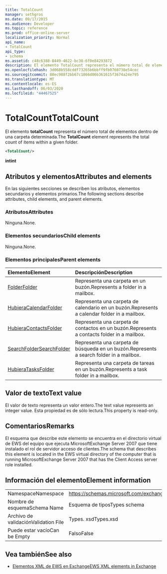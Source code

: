 ```yaml
---
title: TotalCount
manager: sethgros
ms.date: 09/17/2015
ms.audience: Developer
ms.topic: reference
ms.prod: office-online-server
localization_priority: Normal
api_name:
- TotalCount
api_type:
- schema
ms.assetid: c48c6388-8449-4622-bc38-6f0e84293872
description: El elemento TotalCount representa el número total de elementos dentro de una carpeta determinada.
ms.openlocfilehash: 3d068b558cddf73265b6bbff9fb0760738e54cec
ms.sourcegitcommit: 88ec988f2bb67c1866d06b361615f3674a24e795
ms.translationtype: MT
ms.contentlocale: es-ES
ms.lasthandoff: 06/03/2020
ms.locfileid: "44467525"
---
```

# <a name="totalcount"></a><span data-ttu-id="f65b5-103">TotalCount</span><span class="sxs-lookup"><span data-stu-id="f65b5-103">TotalCount</span></span>

<span data-ttu-id="f65b5-104">El elemento **totalCount** representa el número total de elementos dentro de una carpeta determinada.</span><span class="sxs-lookup"><span data-stu-id="f65b5-104">The **TotalCount** element represents the total count of items within a given folder.</span></span> 
  
```xml
<TotalCount/>
```

 <span data-ttu-id="f65b5-105">**int**</span><span class="sxs-lookup"><span data-stu-id="f65b5-105">**int**</span></span>
## <a name="attributes-and-elements"></a><span data-ttu-id="f65b5-106">Atributos y elementos</span><span class="sxs-lookup"><span data-stu-id="f65b5-106">Attributes and elements</span></span>

<span data-ttu-id="f65b5-107">En las siguientes secciones se describen los atributos, elementos secundarios y elementos primarios.</span><span class="sxs-lookup"><span data-stu-id="f65b5-107">The following sections describe attributes, child elements, and parent elements.</span></span>
  
### <a name="attributes"></a><span data-ttu-id="f65b5-108">Atributos</span><span class="sxs-lookup"><span data-stu-id="f65b5-108">Attributes</span></span>

<span data-ttu-id="f65b5-109">Ninguna.</span><span class="sxs-lookup"><span data-stu-id="f65b5-109">None.</span></span>
  
### <a name="child-elements"></a><span data-ttu-id="f65b5-110">Elementos secundarios</span><span class="sxs-lookup"><span data-stu-id="f65b5-110">Child elements</span></span>

<span data-ttu-id="f65b5-111">Ninguna.</span><span class="sxs-lookup"><span data-stu-id="f65b5-111">None.</span></span>
  
### <a name="parent-elements"></a><span data-ttu-id="f65b5-112">Elementos principales</span><span class="sxs-lookup"><span data-stu-id="f65b5-112">Parent elements</span></span>

|<span data-ttu-id="f65b5-113">**Elemento**</span><span class="sxs-lookup"><span data-stu-id="f65b5-113">**Element**</span></span>|<span data-ttu-id="f65b5-114">**Descripción**</span><span class="sxs-lookup"><span data-stu-id="f65b5-114">**Description**</span></span>|
|:-----|:-----|
|[<span data-ttu-id="f65b5-115">Folder</span><span class="sxs-lookup"><span data-stu-id="f65b5-115">Folder</span></span>](folder.md) <br/> |<span data-ttu-id="f65b5-116">Representa una carpeta en un buzón.</span><span class="sxs-lookup"><span data-stu-id="f65b5-116">Represents a folder in a mailbox.</span></span>  <br/> |
|[<span data-ttu-id="f65b5-117">Hubiera</span><span class="sxs-lookup"><span data-stu-id="f65b5-117">CalendarFolder</span></span>](calendarfolder.md) <br/> |<span data-ttu-id="f65b5-118">Representa una carpeta de calendario en un buzón.</span><span class="sxs-lookup"><span data-stu-id="f65b5-118">Represents a calendar folder in a mailbox.</span></span>  <br/> |
|[<span data-ttu-id="f65b5-119">Hubiera</span><span class="sxs-lookup"><span data-stu-id="f65b5-119">ContactsFolder</span></span>](contactsfolder.md) <br/> |<span data-ttu-id="f65b5-120">Representa una carpeta de contactos en un buzón.</span><span class="sxs-lookup"><span data-stu-id="f65b5-120">Represents a contacts folder in a mailbox.</span></span>  <br/> |
|[<span data-ttu-id="f65b5-121">SearchFolder</span><span class="sxs-lookup"><span data-stu-id="f65b5-121">SearchFolder</span></span>](searchfolder.md) <br/> |<span data-ttu-id="f65b5-122">Representa una carpeta de búsqueda en un buzón.</span><span class="sxs-lookup"><span data-stu-id="f65b5-122">Represents a search folder in a mailbox.</span></span>  <br/> |
|[<span data-ttu-id="f65b5-123">Hubiera</span><span class="sxs-lookup"><span data-stu-id="f65b5-123">TasksFolder</span></span>](tasksfolder.md) <br/> |<span data-ttu-id="f65b5-124">Representa una carpeta de tareas en un buzón.</span><span class="sxs-lookup"><span data-stu-id="f65b5-124">Represents a task folder in a mailbox.</span></span>  <br/> |
   
## <a name="text-value"></a><span data-ttu-id="f65b5-125">Valor de texto</span><span class="sxs-lookup"><span data-stu-id="f65b5-125">Text value</span></span>

<span data-ttu-id="f65b5-126">El valor de texto representa un valor entero.</span><span class="sxs-lookup"><span data-stu-id="f65b5-126">The text value represents an integer value.</span></span> <span data-ttu-id="f65b5-127">Esta propiedad es de sólo lectura.</span><span class="sxs-lookup"><span data-stu-id="f65b5-127">This property is read-only.</span></span>
  
## <a name="remarks"></a><span data-ttu-id="f65b5-128">Comentarios</span><span class="sxs-lookup"><span data-stu-id="f65b5-128">Remarks</span></span>

<span data-ttu-id="f65b5-129">El esquema que describe este elemento se encuentra en el directorio virtual de EWS del equipo que ejecuta MicrosoftExchange Server 2007 que tiene instalado el rol de servidor acceso de clientes.</span><span class="sxs-lookup"><span data-stu-id="f65b5-129">The schema that describes this element is located in the EWS virtual directory of the computer that is running MicrosoftExchange Server 2007 that has the Client Access server role installed.</span></span>
  
## <a name="element-information"></a><span data-ttu-id="f65b5-130">Información del elemento</span><span class="sxs-lookup"><span data-stu-id="f65b5-130">Element information</span></span>

|||
|:-----|:-----|
|<span data-ttu-id="f65b5-131">Namespace</span><span class="sxs-lookup"><span data-stu-id="f65b5-131">Namespace</span></span>  <br/> |https://schemas.microsoft.com/exchange/services/2006/types  <br/> |
|<span data-ttu-id="f65b5-132">Nombre de esquema</span><span class="sxs-lookup"><span data-stu-id="f65b5-132">Schema Name</span></span>  <br/> |<span data-ttu-id="f65b5-133">Esquema de tipos</span><span class="sxs-lookup"><span data-stu-id="f65b5-133">Types schema</span></span>  <br/> |
|<span data-ttu-id="f65b5-134">Archivo de validación</span><span class="sxs-lookup"><span data-stu-id="f65b5-134">Validation File</span></span>  <br/> |<span data-ttu-id="f65b5-135">Types. xsd</span><span class="sxs-lookup"><span data-stu-id="f65b5-135">Types.xsd</span></span>  <br/> |
|<span data-ttu-id="f65b5-136">Puede estar vacío</span><span class="sxs-lookup"><span data-stu-id="f65b5-136">Can be Empty</span></span>  <br/> |<span data-ttu-id="f65b5-137">Falso</span><span class="sxs-lookup"><span data-stu-id="f65b5-137">False</span></span>  <br/> |
   
## <a name="see-also"></a><span data-ttu-id="f65b5-138">Vea también</span><span class="sxs-lookup"><span data-stu-id="f65b5-138">See also</span></span>



- [<span data-ttu-id="f65b5-139">Elementos XML de EWS en Exchange</span><span class="sxs-lookup"><span data-stu-id="f65b5-139">EWS XML elements in Exchange</span></span>](ews-xml-elements-in-exchange.md)

